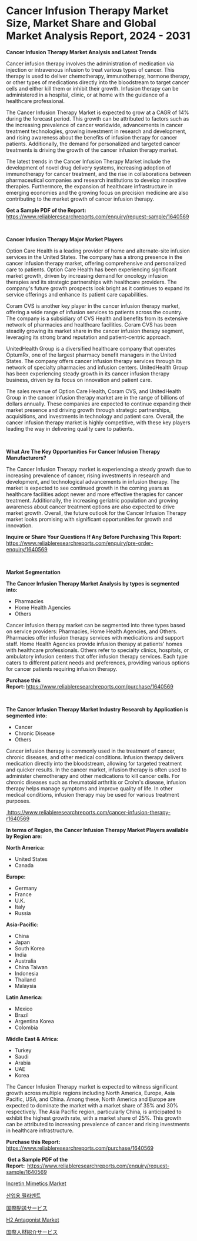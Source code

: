 <p><h1>Cancer Infusion Therapy Market Size, Market Share and Global Market Analysis Report, 2024 - 2031</h1></p><p><strong>Cancer Infusion Therapy Market Analysis and Latest Trends</strong></p>
<p><p>Cancer infusion therapy involves the administration of medication via injection or intravenous infusion to treat various types of cancer. This therapy is used to deliver chemotherapy, immunotherapy, hormone therapy, or other types of medications directly into the bloodstream to target cancer cells and either kill them or inhibit their growth. Infusion therapy can be administered in a hospital, clinic, or at home with the guidance of a healthcare professional.</p><p>The Cancer Infusion Therapy Market is expected to grow at a CAGR of 14% during the forecast period. This growth can be attributed to factors such as the increasing prevalence of cancer worldwide, advancements in cancer treatment technologies, growing investment in research and development, and rising awareness about the benefits of infusion therapy for cancer patients. Additionally, the demand for personalized and targeted cancer treatments is driving the growth of the cancer infusion therapy market.</p><p>The latest trends in the Cancer Infusion Therapy Market include the development of novel drug delivery systems, increasing adoption of immunotherapy for cancer treatment, and the rise in collaborations between pharmaceutical companies and research institutions to develop innovative therapies. Furthermore, the expansion of healthcare infrastructure in emerging economies and the growing focus on precision medicine are also contributing to the market growth of cancer infusion therapy.</p></p>
<p><strong>Get a Sample PDF of the Report:&nbsp;</strong> <a href="https://www.reliableresearchreports.com/enquiry/request-sample/1640569">https://www.reliableresearchreports.com/enquiry/request-sample/1640569</a></p>
<p>&nbsp;</p>
<p><strong>Cancer Infusion Therapy Major Market Players</strong></p>
<p><p>Option Care Health is a leading provider of home and alternate-site infusion services in the United States. The company has a strong presence in the cancer infusion therapy market, offering comprehensive and personalized care to patients. Option Care Health has been experiencing significant market growth, driven by increasing demand for oncology infusion therapies and its strategic partnerships with healthcare providers. The company's future growth prospects look bright as it continues to expand its service offerings and enhance its patient care capabilities.</p><p>Coram CVS is another key player in the cancer infusion therapy market, offering a wide range of infusion services to patients across the country. The company is a subsidiary of CVS Health and benefits from its extensive network of pharmacies and healthcare facilities. Coram CVS has been steadily growing its market share in the cancer infusion therapy segment, leveraging its strong brand reputation and patient-centric approach.</p><p>UnitedHealth Group is a diversified healthcare company that operates OptumRx, one of the largest pharmacy benefit managers in the United States. The company offers cancer infusion therapy services through its network of specialty pharmacies and infusion centers. UnitedHealth Group has been experiencing steady growth in its cancer infusion therapy business, driven by its focus on innovation and patient care.</p><p>The sales revenue of Option Care Health, Coram CVS, and UnitedHealth Group in the cancer infusion therapy market are in the range of billions of dollars annually. These companies are expected to continue expanding their market presence and driving growth through strategic partnerships, acquisitions, and investments in technology and patient care. Overall, the cancer infusion therapy market is highly competitive, with these key players leading the way in delivering quality care to patients.</p></p>
<p>&nbsp;</p>
<p><strong>What Are The Key Opportunities For Cancer Infusion Therapy Manufacturers?</strong></p>
<p><p>The Cancer Infusion Therapy market is experiencing a steady growth due to increasing prevalence of cancer, rising investments in research and development, and technological advancements in infusion therapy. The market is expected to see continued growth in the coming years as healthcare facilities adopt newer and more effective therapies for cancer treatment. Additionally, the increasing geriatric population and growing awareness about cancer treatment options are also expected to drive market growth. Overall, the future outlook for the Cancer Infusion Therapy market looks promising with significant opportunities for growth and innovation.</p></p>
<p><strong>Inquire or Share Your Questions If Any Before Purchasing This Report:</strong> <a href="https://www.reliableresearchreports.com/enquiry/pre-order-enquiry/1640569">https://www.reliableresearchreports.com/enquiry/pre-order-enquiry/1640569</a></p>
<p>&nbsp;</p>
<p><strong>Market Segmentation</strong></p>
<p><strong>The Cancer Infusion Therapy Market Analysis by types is segmented into:</strong></p>
<p><ul><li>Pharmacies</li><li>Home Health Agencies</li><li>Others</li></ul></p>
<p><p>Cancer infusion therapy market can be segmented into three types based on service providers: Pharmacies, Home Health Agencies, and Others. Pharmacies offer infusion therapy services with medications and support staff. Home Health Agencies provide infusion therapy at patients' homes with healthcare professionals. Others refer to specialty clinics, hospitals, or ambulatory infusion centers that offer infusion therapy services. Each type caters to different patient needs and preferences, providing various options for cancer patients requiring infusion therapy.</p></p>
<p><strong>Purchase this Report:&nbsp;</strong><a href="https://www.reliableresearchreports.com/purchase/1640569">https://www.reliableresearchreports.com/purchase/1640569</a></p>
<p>&nbsp;</p>
<p><strong>The Cancer Infusion Therapy Market Industry Research by Application is segmented into:</strong></p>
<p><ul><li>Cancer</li><li>Chronic Disease</li><li>Others</li></ul></p>
<p><p>Cancer infusion therapy is commonly used in the treatment of cancer, chronic diseases, and other medical conditions. Infusion therapy delivers medication directly into the bloodstream, allowing for targeted treatment and quicker results. In the cancer market, infusion therapy is often used to administer chemotherapy and other medications to kill cancer cells. For chronic diseases such as rheumatoid arthritis or Crohn's disease, infusion therapy helps manage symptoms and improve quality of life. In other medical conditions, infusion therapy may be used for various treatment purposes.</p></p>
<p><a href="https://www.reliableresearchreports.com/cancer-infusion-therapy-r1640569">&nbsp;https://www.reliableresearchreports.com/cancer-infusion-therapy-r1640569</a></p>
<p><strong>In terms of Region, the Cancer Infusion Therapy Market Players available by Region are:</strong></p>
<p>
    <p> <strong> North America: </strong>
        <ul>
            <li>United States</li>
            <li>Canada</li>
        </ul>
        </p> 
    <p> <strong> Europe: </strong>
        <ul>
            <li>Germany</li>
            <li>France</li>
            <li>U.K.</li>
            <li>Italy</li>
            <li>Russia</li>
        </ul>
        </p> 
    <p> <strong> Asia-Pacific: </strong>
        <ul>
            <li>China</li>
            <li>Japan</li>
            <li>South Korea</li>
            <li>India</li>
            <li>Australia</li>
            <li>China Taiwan</li>
            <li>Indonesia</li>
            <li>Thailand</li>
            <li>Malaysia</li>
        </ul>
        </p> 
    <p> <strong> Latin America: </strong>
        <ul>
            <li>Mexico</li>
            <li>Brazil</li>
            <li>Argentina Korea</li>
            <li>Colombia</li>
        </ul>
        </p> 
    <p> <strong> Middle East & Africa: </strong>
        <ul>
            <li>Turkey</li>
            <li>Saudi</li>
            <li>Arabia</li>
            <li>UAE</li>
            <li>Korea</li>
        </ul>
    </p>
    </p>
<p><p>The Cancer Infusion Therapy market is expected to witness significant growth across multiple regions including North America, Europe, Asia Pacific, USA, and China. Among these, North America and Europe are expected to dominate the market with a market share of 35% and 30% respectively. The Asia Pacific region, particularly China, is anticipated to exhibit the highest growth rate, with a market share of 25%. This growth can be attributed to increasing prevalence of cancer and rising investments in healthcare infrastructure.</p></p>
<p><strong>Purchase this Report: </strong><a href="https://www.reliableresearchreports.com/purchase/1640569">https://www.reliableresearchreports.com/purchase/1640569</a></p>
<p>&nbsp;<strong>Get a Sample PDF of the Report:&nbsp;&nbsp;</strong><a href="https://www.reliableresearchreports.com/enquiry/request-sample/1640569">https://www.reliableresearchreports.com/enquiry/request-sample/1640569</a></p>
<p><strong></strong></p>
<p><p><a href="https://github.com/Sarissaschmalingtr6fz2739/Market-Research-Report-List-2/blob/main/incretin-mimetics-market.md">Incretin Mimetics Market</a></p><p><a href="https://github.com/wallacBahrtyinger567686/Market-Research-Report-List-1/blob/main/496782642473.md">산업용 필라멘트</a></p><p><a href="https://github.com/kegley4963/Market-Research-Report-List-1/blob/main/931625946583.md">国際配送サービス</a></p><p><a href="https://github.com/RyleeBauch2023/Market-Research-Report-List-1/blob/main/h2-antagonist-market.md">H2 Antagonist Market</a></p><p><a href="https://github.com/FrancoWeber2023/Market-Research-Report-List-1/blob/main/433127046584.md">国際人材紹介サービス</a></p></p>
